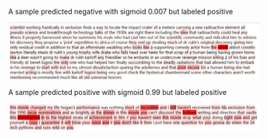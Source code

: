 
A sample predicted negative with sigmoid 0.007 but labeled positive

![image](https://github.com/shencz/JLU-MONASH/blob/Shencz/Fasttext_visualization/Sentiment_analysis/Visualize%20samples/pre_0_label_1_sig_0.007.png)

A sample predicted positive with sigmoid 0.99 but labeled positive

![image](https://github.com/shencz/JLU-MONASH/blob/Shencz/Fasttext_visualization/Sentiment_analysis/Visualize%20samples/pre_1_label_0_sigmoid_0.99.png)
